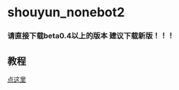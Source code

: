 # shouyun_nonebot2

### 请直接下载beta0.4以上的版本 建议下载新版！！！

## 教程
[点这里](https://blog.bingyue.top/2023/04/16/shouyun_strat/)
